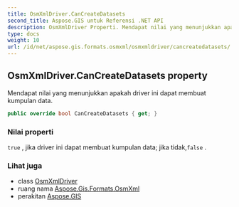```yaml
---
title: OsmXmlDriver.CanCreateDatasets
second_title: Aspose.GIS untuk Referensi .NET API
description: OsmXmlDriver Properti. Mendapat nilai yang menunjukkan apakah driver ini dapat membuat kumpulan data.
type: docs
weight: 10
url: /id/net/aspose.gis.formats.osmxml/osmxmldriver/cancreatedatasets/
---
```

## OsmXmlDriver.CanCreateDatasets property

Mendapat nilai yang menunjukkan apakah driver ini dapat membuat kumpulan data.

```csharp
public override bool CanCreateDatasets { get; }
```

### Nilai properti

`true` , jika driver ini dapat membuat kumpulan data; jika tidak,`false` .

### Lihat juga

* class [OsmXmlDriver](../)
* ruang nama [Aspose.Gis.Formats.OsmXml](../../osmxmldriver/)
* perakitan [Aspose.GIS](../../../)



